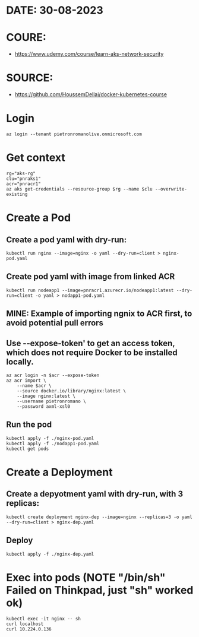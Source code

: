 # DATE: 30-08-2023
# COURE: 
- https://www.udemy.com/course/learn-aks-network-security 
# SOURCE: 
- https://github.com/HoussemDellai/docker-kubernetes-course

# Login
    az login --tenant pietronromanolive.onmicrosoft.com

# Get context
    rg="aks-rg"
    clu="pnraks1"
    acr="pnracr1"
    az aks get-credentials --resource-group $rg --name $clu --overwrite-existing

# Create a Pod
## Create a pod yaml with dry-run: 
    kubectl run nginx --image=nginx -o yaml --dry-run=client > nginx-pod.yaml

## Create pod yaml with image from linked ACR
    kubectl run nodeapp1 --image=pnracr1.azurecr.io/nodeapp1:latest --dry-run=client -o yaml > nodapp1-pod.yaml

## MINE: Example of importing ngnix to ACR first, to avoid potential pull errors 
## Use --expose-token' to get an access token, which does not require Docker to be installed locally.
    az acr login -n $acr --expose-token
    az acr import \
        --name $acr \
        --source docker.io/library/nginx:latest \
        --image nginx:latest \ 
        --username pietronromano \
        --password axml-xsl0 

## Run the pod
    kubectl apply -f ./nginx-pod.yaml
    kubectl apply -f ./nodapp1-pod.yaml
    kubectl get pods
 
# Create a Deployment
## Create a depyotment yaml with dry-run, with 3 replicas: 
    kubectl create deployment nginx-dep --image=nginx --replicas=3 -o yaml --dry-run=client > nginx-dep.yaml

## Deploy
    kubectl apply -f ./nginx-dep.yaml

# Exec into pods (NOTE "/bin/sh" Failed on Thinkpad, just "sh" worked ok)
    kubectl exec -it nginx -- sh
    curl localhost
    curl 10.224.0.136